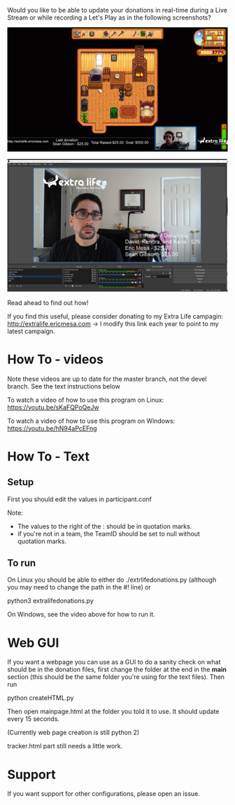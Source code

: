 Would you like to be able to update your donations in real-time during a Live Stream or while recording a Let's Play as in the following screenshots?

![Updates while in-game](https://github.com/djotaku/ELDonationTracker/blob/devel/screenshots/IngameUpdates.png)

![Updates while the webcam is the main focus](https://github.com/djotaku/ELDonationTracker/blob/devel/screenshots/RecentDonations.png)

Read ahead to find out how!

If you find this useful, please consider donating to my Extra Life campagin: http://extralife.ericmesa.com -> I modify this link each year to point to my latest campaign.

# How To - videos

Note these videos are up to date for the master branch, not the devel branch. See the text instructions below

To watch a video of how to use this program on Linux: https://youtu.be/sKaFQPoQeJw

To watch a video of how to use this program on Windows: https://youtu.be/hN94aPcEFng 

# How To - Text

## Setup
First you should edit the values in participant.conf

Note:

- The values to the right of the : should be in quotation marks.
- if you're not in a team, the TeamID should be set to null without quotation marks.

## To run

On Linux you should be able to either do ./extrlifedonations.py (although you may need to change the path in the #! line) or 

python3 extralifedonations.py

On Windows, see the video above for how to run it.

# Web GUI

If you want a webpage you can use as a GUI to do a sanity check on what should be in the donation files, first change the folder at the end in the __main__ section (this should be the same folder you're using for the text files). Then run

python createHTML.py 

Then open mainpage.html at the folder you told it to use. It should update every 15 seconds.

(Currently web page creation is still python 2)

tracker.html part still needs a little work.

# Support

If you want support for other configurations, please open an issue.
